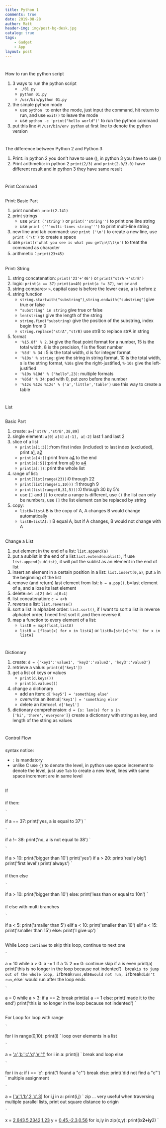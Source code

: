 ```yaml
---
title: Python 1 
comments: true
date: 2019-08-28
author: Matt
header-img: img/post-bg-desk.jpg
catalog: true
tags:
    - Gadget
    - App
layout: post
---
```

#
How to run the python script
1. 3 ways to run the python script
	* `./01.py`
	* `python 01.py`
	* `/usr/bin/python 01.py `
2. the simple python mode
	* use `python ` to enter the mode, just input the command, hit return to run, and use `exit()` to leave the mode
	* use `python -c 'print("hello world")'` to run the python command     
3. put this line `#!/usr/bin/env python` at first line to denote the python version

#
The difference between Python 2 and Python 3
1. Print: in python 2 you don't have to use (), in python 3 you have to use ()
2. Print arithmetic: in python 2 `print(2/3)` and `print(2.0/3.0)` have different result and in python 3 they have same result

#
Print Command
##
Print: Basic Part
1. print number: `print(2.141)`
2. print strings
	* use `print ('string')` or `print(''string'')` to print one line string
	* use `print ('''multi-lines string''')` to print multi-line string
3. new line and tab command: use `print ('\n')` to create a new line, use `print ('\t')` to create a space
4. use `print(r'what you see is what you get\n\t\t\n')` to treat the command as character
5. arithmetic：`print(23+45)`

##
Print: String 
1. string concatenation: `print('23'+'46')` or `print("strA'+'strB')`
2. logic: `print(a == 37)` `print(a<40)` `print(a != 37)`, `not` `or`  `and`
3. string compare:`<` `>`, capital case is before the lower case, a is before z
4. string function
	* `string.startwith("substring")`,`string.endwith("substring")`give true or false
	* `"substring" in string` give true or false
	* `len(string)` give the length of the string
	* `string.find("substring)` give the position of the substring, index begin from 0
	* `string.replace("strA","strB)` use strB to replace strA in string
5. format
	* `'%15.8f' % 2.34`:give the float point format for a number, 15 is the total width, 8 is the precision, f is the float number
	* `'%5d' % 34` : 5 is the total width, d is for integer format
	* `'%10s' % string`: give the string in string format, 10 is the total width, s is the string format, `%10s` give the right-justified, `%-10s` give the left-justified
	* `'%10s %10d' % ("hello",23)`: multiple formats
	* `'%05d' % 34`: pad with 0, put zero before the number
	* `'%12s %12s %12s' % ('a','little','table')` use this way to create a table

#
List
##
Basic Part
1. create: `a=['strA','strB',38,89]`
2. single element: `a[0]` `a[4]` `a[-1], a[-2]` last 1 and last 2
3. slice of a list
	* `print(a[1:3])`:from first index (included) to last index (excluded), print a[1](#), a[2](#)
	* `print(a[4:])`:print from a[4](#) to the end
	* `print(a[:5])`:print from a[0](#) to a[4](#)
	* `print(a[:])`: print the whole list
4. range of list:
	* `print(list(range(23))`:0 through 22
	* `print(list(range(1,10)))` :1 through 9 
	* `print(list(range(0,31,5)))`:0 through 30 by 5's
	* use `[]` and `()` to create a range is different, use `()` the list can only be numbers, use `[]` the list element can be replaced by string
5. copy: 
	* `listB=listA` B is the copy of A, A changes B would change automatically
	* `listB=listA[:]` B equal A, but if A changes, B would not change with A

##
Change a List
1. put element in the end of a list: `list.append(a)`
2. put a sublist in the end of a list:`list.extend(sublist)`, if use `list.append(sublist)`, it will put the sublist as an element in the end of list
3. insert an element in a certain position in a list: `list.insert(0,a)`, put `a` in the beginning of the list
4. remove (and return) last element from list: `b = a.pop()`, b=last element of a, and a lose its last element
5. delete:`del a[2]` `del a[0:4]`
6. list concatenation: `c = a+b`
7. reverse a list: `list.reverse()` 
8. sort a list in alphabet order: `list.sort()`, if I want to sort a list in reverse alphabet order, I need first sort it ,and then reverse it
9. map a function to every element of a list:
	* `listB = map(float,listA)`
	* `listB = [float(x) for x in listA]` or `listB=[str(x)+'hi' for x in listA]`

#
Dictionary
1. create: `d = {'key1':'value1', 'key2':'value2', 'key3':'value3'}`
2. retrieve a value: `print(d['key1'])`
3. get a list of keys or values
	* `print(d.keys())`
	* `print(d.values())`
4. change a dictionary
	* add an item: `d['key5'] = 'something else'`
	* overwrite an item:`d['key1'] = 'something else'`
	* delete an item:`del d['key1']`
5. dictionary comprehension: `d = {s: len(s) for s in ['hi','there','everyone']}` create a dictionary with string as key, and length of the string as values

#
Control Flow
###
syntax notice:
*  `:` is mandatory
* unlike C use `{}` to denote the level, in python use space increment to denote the level, just use `Tab` to create a new level, lines with same space increment are in same level

##
If

###
if then:

	` 
if a == 37:
print('yes, a is equal to 37')
	`

	`
if a != 38: print('no, a is not equal to 38')
	`

	`
if a \> 10:
print('bigger than 10')
print('yes')
if a \> 20:
  print('really big')
print('first level')
print('always') 
	`
###
if then else

	`
if a \> 10:
  print('bigger than 10')
else:
  print('less than or equal to 10n')
	`
###
if else with multi branches

	`
if a \< 5:
print('smaller than 5')
elif a \< 10:
print('smaller than 10')
elif a \< 15:
print('smaller than 15')
else:
print('I give up')
	`

##
While Loop
`continue` to skip this loop, continue to next one

	`
a = 10
while a \> 0:
a -= 1
if a % 2 == 0: 
continue 
skip if a is even
print(a)
print('this is no longer in the loop because not indented')
	`
`break` is to jump out of the whole loop, if `break` runs, `else` would not run, if `break` didn't run, `else` would run after the loop ends

	`
a = 0 
while a \> 3:
if a == 2: 
break
print(a)
a -= 1
else:
print('made it to the end')
print('this is no longer in the loop because not indented')
	`
##
For Loop
for loop with range 

	`
for i in range(0,10):
  print(i)
	`
loop over elements in a list

	`
a = ['a','b','c','d','e','f'](#)
for i in a:
  print(i)
	`
break and loop else

	`
for i in a:
  if i == 'c':
print('I found a "c"')
break
else:
  print('did not find a "c"')
	`
multiple assignment 

	`
a = [['a',1](#),['b',2](#),['c',3](#)]
for i,j in a:
print(i,j)
	`
zip ... very useful when traversing multiple parallel lists, print out square distance to origin   

	`
x = [2.643,5.2342,1.23](#)
y = [0.45,-2.3,0.56](#)
for ix,iy in zip(x,y):
print(ix**2+iy**2)
	`


